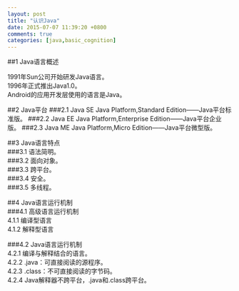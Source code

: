 ```yaml
---
layout: post
title: "认识Java"
date: 2015-07-07 11:39:20 +0800
comments: true
categories: [java,basic_cognition]
---
```

##1 Java语言概述

1991年Sun公司开始研发Java语言。  
1996年正式推出Java1.0。  
Android的应用开发层使用的语言是Java。

##2 Java平台
###2.1 Java SE
    Java Platform,Standard Edition——Java平台标准版。
###2.2 Java EE
    Java Platform,Enterprise Edition——Java平台企业版。
###2.3 Java ME
    Java Platform,Micro Edition——Java平台微型版。

##3 Java语言特点  
###3.1 语法简明。  
###3.2 面向对象。  
###3.3 跨平台。  
###3.4 安全。  
###3.5 多线程。

##4 Java语言运行机制  
###4.1 高级语言运行机制  
4.1.1 编译型语言  
4.1.2 解释型语言

###4.2 Java语言运行机制  
4.2.1 编译与解释结合的语言。  
4.2.2 .java：可直接阅读的源程序。  
4.2.3 .class：不可直接阅读的字节码。  
4.2.4 Java解释器不跨平台，.java和.class跨平台。